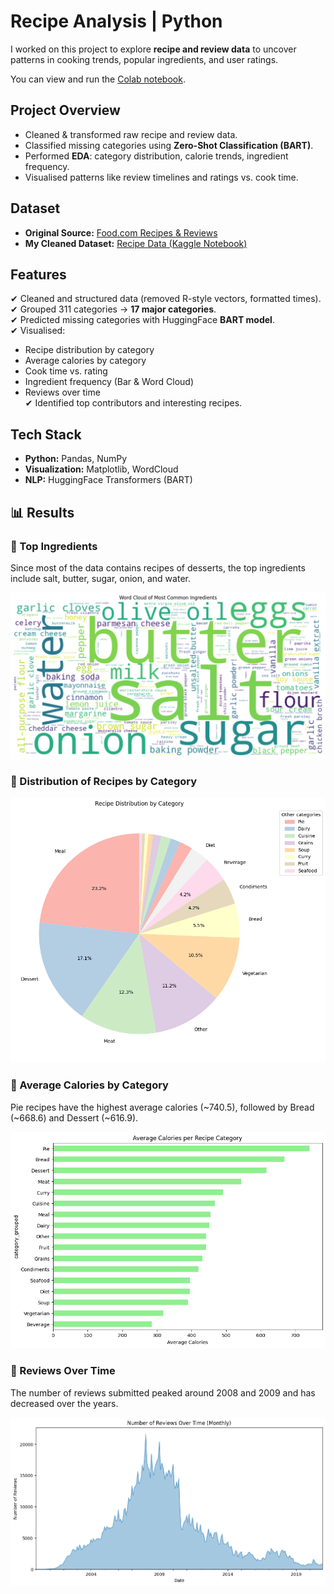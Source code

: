 # Recipe Analysis | Python

I worked on this project to explore **recipe and review data** to uncover patterns in cooking trends, popular ingredients, and user ratings.  

You can view and run the [Colab notebook](https://colab.research.google.com/drive/1e4rrjxhUY0nuePGvtWImlfDvAl0ooG1H?usp=sharing).

## Project Overview
- Cleaned & transformed raw recipe and review data.  
- Classified missing categories using **Zero-Shot Classification (BART)**.  
- Performed **EDA**: category distribution, calorie trends, ingredient frequency.  
- Visualised patterns like review timelines and ratings vs. cook time.  


## Dataset
- **Original Source:** [Food.com Recipes & Reviews](https://www.kaggle.com/datasets/irkaal/foodcom-recipes-and-reviews)  
- **My Cleaned Dataset:** [Recipe Data (Kaggle Notebook)](https://www.kaggle.com/code/praneetharao/recipe-data)  



## Features  
✔ Cleaned and structured data (removed R-style vectors, formatted times).  
✔ Grouped 311 categories → **17 major categories**.  
✔ Predicted missing categories with HuggingFace **BART model**.  
✔ Visualised:  
  - Recipe distribution by category  
  - Average calories by category  
  - Cook time vs. rating  
  - Ingredient frequency (Bar & Word Cloud)  
  - Reviews over time  
✔ Identified top contributors and interesting recipes.


## Tech Stack  
- **Python:** Pandas, NumPy
- **Visualization:** Matplotlib, WordCloud
- **NLP:** HuggingFace Transformers (BART)

## 📊 Results

### 🔹 Top Ingredients  
Since most of the data contains recipes of desserts, the top ingredients include salt, butter, sugar, onion, and water.

![Word Cloud of Most Common Ingredients](extracted_images/image_8.png)


### 🔹 Distribution of Recipes by Category  

![Recipe Distribution by Category](extracted_images/image_3.png)


### 🔹 Average Calories by Category  
Pie recipes have the highest average calories (~740.5), followed by Bread (~668.6) and Dessert (~616.9).

![Average Calories per Recipe Category](extracted_images/image_4.png)


### 🔹 Reviews Over Time  
The number of reviews submitted peaked around 2008 and 2009 and has decreased over the years.

![Number of Reviews Over Time - Monthly](extracted_images/image_5.png)

